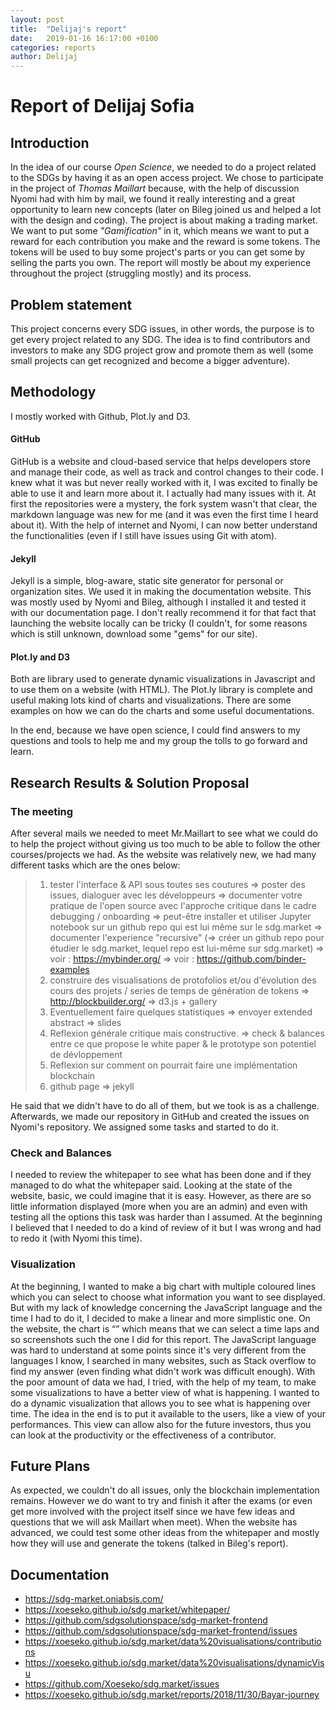 ```yaml
---
layout: post
title:  "Delijaj's report"
date:   2019-01-16 16:17:00 +0100
categories: reports
author: Delijaj
---
```


# Report of Delijaj Sofia

## Introduction
In the idea of our course *Open Science*, we needed to do a project related to the SDGs by having it as an open access project.
We chose to participate in the project of _Thomas Maillart_ because, with the help of discussion Nyomi had with him by mail, we found it really interesting and a great opportunity to learn new concepts (later on Bileg joined us and helped a lot with the design and coding). The project is about making a trading market. We want to put some _"Gamification"_ in it, which means we want to put a reward for each contribution you make and the reward is some tokens. The tokens will be used to buy some project's parts or you can get some by selling the parts you own.
The report will mostly be about my experience throughout the project (struggling mostly) and its process.

## Problem statement
This project concerns every SDG issues, in other words, the purpose is to get every project related to any SDG. The idea is to find contributors and investors to make any SDG project grow and promote them as well (some small projects can get recognized and become a bigger adventure).

## Methodology
I mostly worked with Github, Plot.ly and D3.
#### GitHub
GitHub is a website and cloud-based service that helps developers store and manage their code, as well as track and control changes to their code. I knew what it was but never really worked with it, I was excited to finally be able to use it and learn more about it. I actually had many issues with it. At first the repositories were a mystery, the fork system wasn't that clear, the markdown language was new for me (and it was even the first time I heard about it). With the help of internet and Nyomi, I can now better understand the functionalities (even if I still have issues using Git with atom).
#### Jekyll
Jekyll is a simple, blog-aware, static site generator for personal or organization sites. We used it in making the documentation website. This was mostly used by Nyomi and Bileg, although I installed it and tested it with our documentation page. I don't really recommend it for that fact that launching the website locally can be tricky (I couldn't, for some reasons which is still unknown, download some "gems" for our site).
#### Plot.ly and D3
Both are library used to generate dynamic visualizations in Javascript and to use them on a website (with HTML). The Plot.ly library is complete and useful making lots kind of charts and visualizations. There are some examples on how we can do the charts and some useful documentations.

In the end, because we have open science, I could find answers to my questions and tools to help me and my group the tolls to go forward and learn.

## Research Results & Solution Proposal
### The meeting
After several mails we needed to meet Mr.Maillart to see what we could do to help the project without giving us too much to be able to follow the
other courses/projects we had. As the website was relatively new, we had many different tasks which are the ones below:

>1. tester l'interface & API sous toutes ses coutures
=> poster des issues, dialoguer avec les développeurs
=> documenter votre pratique de l'open source avec l'approche critique dans le cadre debugging / onboarding
=> peut-être installer et utiliser Jupyter notebook sur un github repo qui est lui même sur le sdg.market
=> documenter l'experience "recursive" (=> créer un github repo pour étudier le sdg.market, lequel repo est lui-même sur sdg.market)
>=> voir : https://mybinder.org/
=> voir : https://github.com/binder-examples
>2. construire des visualisations de protofolios et/ou d'évolution des cours des projets / series de temps de génération de tokens
=> http://blockbuilder.org/
=> d3.js + gallery
>3. Eventuellement faire quelques statistiques
=> envoyer extended abstract
=> slides
>4. Reflexion générale critique mais constructive.
=> check & balances entre ce que propose le white paper & le prototype son potentiel de dévloppement
>5. Reflexion sur comment on pourrait faire une implémentation blockchain
>6. github page
=> jekyll

He said that we didn't have to do all of them, but we took is as a challenge.
Afterwards, we made our repository in GitHub and created the issues on Nyomi's repository. We assigned some tasks and started to do it.
### Check and Balances
I needed to review the whitepaper to see what has been done and if they managed to do what the whitepaper said. Looking at the state of the website, basic, we could imagine that it is easy. However, as there are so little information displayed (more when you are an admin) and even with testing all the options this task was harder than I assumed. At the beginning I believed that I needed to do a kind of review of it but I was wrong and had to redo it (with Nyomi this time).
### Visualization
At the beginning, I wanted to make a big chart with multiple coloured lines which you can select to choose what information you want to see displayed. But with my lack of knowledge concerning the JavaScript language and the time I had to do it, I decided to make a linear and more simplistic one. On the website, the chart is “” which means that we can select a time laps and so screenshots such the one I did for this report.
The JavaScript language was hard to understand at some points since it's very different from the languages I know, I searched in many websites, such as Stack overflow to find my answer (even finding what didn't work was difficult enough).
With the poor amount of data we had, I tried, with the help of my team, to make some visualizations to have a better view of what is happening. I wanted to do a dynamic visualization that allows you to see what is happening over time. The idea in the end is to put it available to the users, like a view of your performances. This view can allow also for the future investors, thus you can look at the productivity or the effectiveness of a contributor.  
## Future Plans
As expected, we couldn't do all issues, only the blockchain implementation remains. However we do want to try and finish it after the exams (or even get more involved with the project itself since we have few ideas and questions that we will ask Maillart when meet).
When the website has advanced, we could test some other ideas from the whitepaper and mostly how they will use and generate the tokens (talked in Bileg's report).

## Documentation
- https://sdg-market.oniabsis.com/
- https://xoeseko.github.io/sdg.market/whitepaper/
- https://github.com/sdgsolutionspace/sdg-market-frontend
- https://github.com/sdgsolutionspace/sdg-market-frontend/issues
- https://xoeseko.github.io/sdg.market/data%20visualisations/contributions
- https://xoeseko.github.io/sdg.market/data%20visualisations/dynamicVisu
- https://github.com/Xoeseko/sdg.market/issues
- https://xoeseko.github.io/sdg.market/reports/2018/11/30/Bayar-journey
